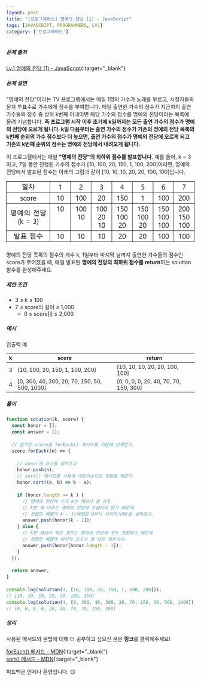 ```yaml
---
layout: post
title: "[프로그래머스] 명예의 전당 (1) - JavaScript"
tags: [JAVASCRIPT, PROGRAMMERS, LV1]
category: ['프로그래머스']
---
```


##### 문제 출처

[Lv.1 명예의 전당 (1) - JavaScript](https://school.programmers.co.kr/learn/courses/30/lessons/138477?language=javascript){:target="\_blank"}

##### 문제 설명

"명예의 전당"이라는 TV 프로그램에서는 매일 1명의 가수가 노래를 부르고, 시청자들의 문자 투표수로 가수에게 점수를 부여합니다. 매일 출연한 가수의 점수가 지금까지 출연 가수들의 점수 중 상위 k번째 이내이면 해당 가수의 점수를 명예의 전당이라는 목록에 올려 기념합니다. **즉 프로그램 시작 이후 초기에 k일까지는 모든 출연 가수의 점수가 명예의 전당에 오르게 됩니다. k일 다음부터는 출연 가수의 점수가 기존의 명예의 전당 목록의 k번째 순위의 가수 점수보다 더 높으면, 출연 가수의 점수가 명예의 전당에 오르게 되고 기존의 k번째 순위의 점수는 명예의 전당에서 내려오게 됩니다.**

이 프로그램에서는 매일 **"명예의 전당"의 최하위 점수를 발표합니다.** 예를 들어, k = 3이고, 7일 동안 진행된 가수의 점수가 [10, 100, 20, 150, 1, 100, 200]이라면, 명예의 전당에서 발표된 점수는 아래의 그림과 같이 [10, 10, 10, 20, 20, 100, 100]입니다.

![명예의전당](../../assets/img/honor.png)

명예의 전당 목록의 점수의 개수 k, 1일부터 마지막 날까지 출연한 가수들의 점수인 score가 주어졌을 때, 매일 발표된 **명예의 전당의 최하위 점수를 return**하는 solution 함수를 완성해주세요.

##### 제한 조건

- 3 ≤ k ≤ 100
- 7 ≤ score의 길이 ≤ 1,000
  - 0 ≤ score[i] ≤ 2,000

##### 예시

입출력 예

| k   | score                                         | return                                 |
| --- | --------------------------------------------- | -------------------------------------- |
| 3   | [10, 100, 20, 150, 1, 100, 200]               | [10, 10, 10, 20, 20, 100, 100]         |
| 4   | [0, 300, 40, 300, 20, 70, 150, 50, 500, 1000] | [0, 0, 0, 0, 20, 40, 70, 70, 150, 300] |

##### 풀이

```javascript
function solution(k, score) {
  const honor = [];
  const answer = [];

  // 들어온 score을 forEach() 메서드를 이용해 반복한다.
  score.forEach((n) => {
    
    // honor에 요소를 넣어주고
    honor.push(n);
    // sort() 메서드를 사용해 내림차순으로 정렬을 해준다.
    honor.sort((a, b) => b - a);

    if (honor.length >= k ) {
      // 명예의 전당에 수가 k번 째보다 클 경우
      // k번 째 이후는 명예의 전당에 포함되지 않기 때문에
      // 정렬한 배열의 k - 1(배열은 0부터 시작하기에)을 넣어준다.
      answer.push(honor[k - 1]);
    } else {
      // k번 째보다 작은 경우는 명예의 전당에 모두 포함되기 때문에
      // 정렬한 배열의 마지막 요소가 젤 낮은 점수이다.
      answer.push(honor[honor.length - 1]);
    }
  });

  return answer;
}

console.log(solution(3, [10, 100, 20, 150, 1, 100, 200])); 
// [10, 10, 10, 20, 20, 100, 100]
console.log(solution(4, [0, 300, 40, 300, 20, 70, 150, 50, 500, 1000])); 
// [0, 0, 0, 0, 20, 40, 70, 70, 150, 300]
```

##### 정리

사용된 메서드와 문법에 대해 더 공부하고 싶으신 분은 **링크**를 클릭해주세요!

[forEach() 메서드 - MDN](https://developer.mozilla.org/ko/docs/Web/JavaScript/Reference/Global_Objects/Array/forEach){:target="\_blank"}<br />
[sort() 메서드 - MDN](https://developer.mozilla.org/ko/docs/Web/JavaScript/Reference/Global_Objects/Array/sort){:target="\_blank"}<br />

피드백은 언제나 환영입니다. 😊
